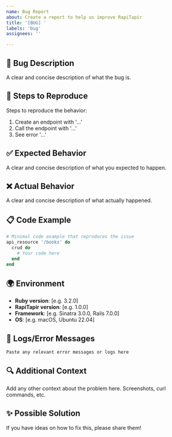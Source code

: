 ```yaml
---
name: Bug Report
about: Create a report to help us improve RapiTapir
title: '[BUG] '
labels: 'bug'
assignees: ''

---
```


## 🐛 Bug Description
A clear and concise description of what the bug is.

## 🔄 Steps to Reproduce
Steps to reproduce the behavior:
1. Create an endpoint with '...'
2. Call the endpoint with '...'
3. See error '...'

## ✅ Expected Behavior
A clear and concise description of what you expected to happen.

## ❌ Actual Behavior
A clear and concise description of what actually happened.

## 📋 Code Example
```ruby
# Minimal code example that reproduces the issue
api_resource '/books' do
  crud do
    # Your code here
  end
end
```

## 🌍 Environment
- **Ruby version**: [e.g. 3.2.0]
- **RapiTapir version**: [e.g. 1.0.0]
- **Framework**: [e.g. Sinatra 3.0.0, Rails 7.0.0]
- **OS**: [e.g. macOS, Ubuntu 22.04]

## 📄 Logs/Error Messages
```
Paste any relevant error messages or logs here
```

## 🔍 Additional Context
Add any other context about the problem here. Screenshots, curl commands, etc.

## ✨ Possible Solution
If you have ideas on how to fix this, please share them!
